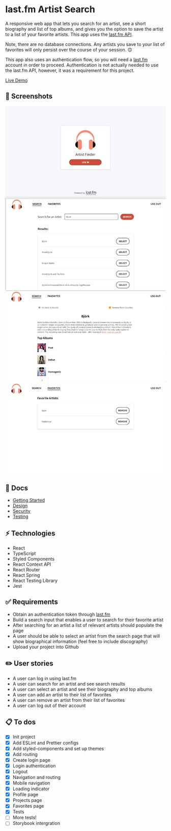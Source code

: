 # last.fm Artist Search

A responsive web app that lets you search for an artist, see a short biography and list of top albums, and gives you the option to save the artist to a list of your favorite artists. This app uses the [last.fm API](https://www.last.fm/api).

Note, there are no database connections. Any artists you save to your list of favorites will only persist over the course of your session. 😊

This app also uses an authentication flow, so you will need a [last.fm](https://www.last.fm/) account in order to proceed. Authentication is not actually needed to use the last.fm API, however, it was a requirement for this project.

[Live Demo](https://last-fm-artist-search.netlify.app/)

## 📸 Screenshots

<img src="./docs/01-login.png" alt="Artist Finder Log In" />

<img src="./docs/02-search.png" alt="Artist Finder Search" />

<img src="./docs/03-artist-info.png" alt="Artist Finder Artist Info" />

<img src="./docs/04-favorites.png" alt="Artist Finder Favorites" />

## 📄 Docs

-   [Getting Started](./docs/setup/SETUP.md)
-   [Design](./docs/design/DESIGN.md)
-   [Security](./docs/security/SECURITY.md)
-   [Testing](./docs/testing/TESTING.md)

## ⚡️ Technologies

-   React
-   TypeScript
-   Styled Components
-   React Context API
-   React Router
-   React Spring
-   React Testing Library
-   Jest

## ✅ Requirements

-   Obtain an authentication token through [last.fm](https://www.last.fm/)
-   Build a search input that enables a user to search for their favorite artist
-   After searching for an artist a list of relevant artists should populate the page
-   A user should be able to select an artist from the search page that will show biographical information (feel free to include discography)
-   Upload your project into Github

## ✏️ User stories

-   A user can log in using last.fm
-   A user can search for an artist and see search results
-   A user can select an artist and see their biography and top albums
-   A user can add an artist to their list of favorites
-   A user can remove an artist from their list of favorites
-   A user can log out of their account

## 📋 To dos

-   [x] Init project
-   [x] Add ESLint and Prettier configs
-   [x] Add styled-components and set up themes
-   [x] Add routing
-   [x] Create login page
-   [x] Login authentication
-   [x] Logout
-   [x] Navigation and routing
-   [x] Mobile navigation
-   [x] Loading indicator
-   [x] Profile page
-   [x] Projects page
-   [x] Favorites page
-   [x] Tests
-   [ ] More tests!
-   [ ] Storybook intergration
